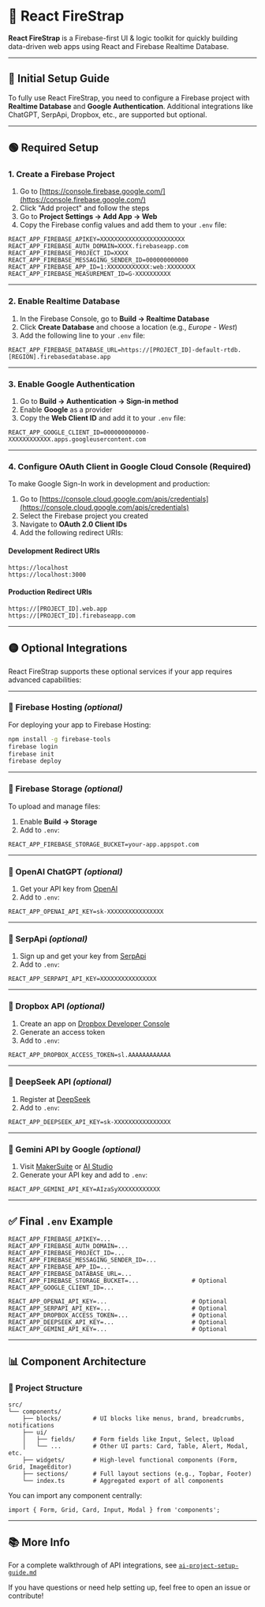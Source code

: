 # 🚀 React FireStrap

**React FireStrap** is a Firebase-first UI & logic toolkit for quickly building data-driven web apps using React and Firebase Realtime Database.

---

## 🔧 Initial Setup Guide

To fully use React FireStrap, you need to configure a Firebase project with **Realtime Database** and **Google Authentication**. Additional integrations like ChatGPT, SerpApi, Dropbox, etc., are supported but optional.

---

## 🟢 Required Setup

### 1. Create a Firebase Project

1. Go to [https://console.firebase.google.com/](https://console.firebase.google.com/)
2. Click "Add project" and follow the steps
3. Go to **Project Settings → Add App → Web**
4. Copy the Firebase config values and add them to your `.env` file:

```env
REACT_APP_FIREBASE_APIKEY=XXXXXXXXXXXXXXXXXXXXXXXX
REACT_APP_FIREBASE_AUTH_DOMAIN=XXXX.firebaseapp.com
REACT_APP_FIREBASE_PROJECT_ID=XXXX
REACT_APP_FIREBASE_MESSAGING_SENDER_ID=000000000000
REACT_APP_FIREBASE_APP_ID=1:XXXXXXXXXXXX:web:XXXXXXXX
REACT_APP_FIREBASE_MEASUREMENT_ID=G-XXXXXXXXXX
```

---

### 2. Enable Realtime Database

1. In the Firebase Console, go to **Build → Realtime Database**
2. Click **Create Database** and choose a location (e.g., *Europe - West*)
3. Add the following line to your `.env` file:

```env
REACT_APP_FIREBASE_DATABASE_URL=https://[PROJECT_ID]-default-rtdb.[REGION].firebasedatabase.app
```

---

### 3. Enable Google Authentication

1. Go to **Build → Authentication → Sign-in method**
2. Enable **Google** as a provider
3. Copy the **Web Client ID** and add it to your `.env` file:

```env
REACT_APP_GOOGLE_CLIENT_ID=000000000000-XXXXXXXXXXXX.apps.googleusercontent.com
```

---

### 4. Configure OAuth Client in Google Cloud Console (Required)

To make Google Sign-In work in development and production:

1. Go to [https://console.cloud.google.com/apis/credentials](https://console.cloud.google.com/apis/credentials)
2. Select the Firebase project you created
3. Navigate to **OAuth 2.0 Client IDs**
4. Add the following redirect URIs:

#### Development Redirect URIs

```
https://localhost
https://localhost:3000
```

#### Production Redirect URIs

```
https://[PROJECT_ID].web.app
https://[PROJECT_ID].firebaseapp.com
```

---

## 🟡 Optional Integrations

React FireStrap supports these optional services if your app requires advanced capabilities:

---

### 🔹 Firebase Hosting *(optional)*

For deploying your app to Firebase Hosting:

```bash
npm install -g firebase-tools
firebase login
firebase init
firebase deploy
```

---

### 🔹 Firebase Storage *(optional)*

To upload and manage files:

1. Enable **Build → Storage**
2. Add to `.env`:

```env
REACT_APP_FIREBASE_STORAGE_BUCKET=your-app.appspot.com
```

---

### 🔹 OpenAI ChatGPT *(optional)*

1. Get your API key from [OpenAI](https://platform.openai.com/)
2. Add to `.env`:

```env
REACT_APP_OPENAI_API_KEY=sk-XXXXXXXXXXXXXXXX
```

---

### 🔹 SerpApi *(optional)*

1. Sign up and get your key from [SerpApi](https://serpapi.com/)
2. Add to `.env`:

```env
REACT_APP_SERPAPI_API_KEY=XXXXXXXXXXXXXXXX
```

---

### 🔹 Dropbox API *(optional)*

1. Create an app on [Dropbox Developer Console](https://www.dropbox.com/developers/apps)
2. Generate an access token
3. Add to `.env`:

```env
REACT_APP_DROPBOX_ACCESS_TOKEN=sl.AAAAAAAAAAAA
```

---

### 🔹 DeepSeek API *(optional)*

1. Register at [DeepSeek](https://platform.deepseek.com/)
2. Add to `.env`:

```env
REACT_APP_DEEPSEEK_API_KEY=sk-XXXXXXXXXXXXXXXX
```

---

### 🔹 Gemini API by Google *(optional)*

1. Visit [MakerSuite](https://makersuite.google.com/app) or [AI Studio](https://aistudio.google.com/app/apikey)
2. Generate your API key and add to `.env`:

```env
REACT_APP_GEMINI_API_KEY=AIzaSyXXXXXXXXXXXX
```

---

## ✅ Final `.env` Example

```env
REACT_APP_FIREBASE_APIKEY=...
REACT_APP_FIREBASE_AUTH_DOMAIN=...
REACT_APP_FIREBASE_PROJECT_ID=...
REACT_APP_FIREBASE_MESSAGING_SENDER_ID=...
REACT_APP_FIREBASE_APP_ID=...
REACT_APP_FIREBASE_DATABASE_URL=...
REACT_APP_FIREBASE_STORAGE_BUCKET=...               # Optional
REACT_APP_GOOGLE_CLIENT_ID=...

REACT_APP_OPENAI_API_KEY=...                        # Optional
REACT_APP_SERPAPI_API_KEY=...                       # Optional
REACT_APP_DROPBOX_ACCESS_TOKEN=...                  # Optional
REACT_APP_DEEPSEEK_API_KEY=...                      # Optional
REACT_APP_GEMINI_API_KEY=...                        # Optional
```

---

## 📊 Component Architecture

### 📁 Project Structure

```
src/
└── components/
    ├── blocks/         # UI blocks like menus, brand, breadcrumbs, notifications
    ├── ui/
    │   ├── fields/     # Form fields like Input, Select, Upload
    │   └── ...         # Other UI parts: Card, Table, Alert, Modal, etc.
    ├── widgets/        # High-level functional components (Form, Grid, ImageEditor)
    ├── sections/       # Full layout sections (e.g., Topbar, Footer)
    └── index.ts        # Aggregated export of all components
```

You can import any component centrally:

```tsx
import { Form, Grid, Card, Input, Modal } from 'components';
```

---

## 📚 More Info

For a complete walkthrough of API integrations, see [`ai-project-setup-guide.md`](./ai-project-setup-guide.md)

If you have questions or need help setting up, feel free to open an issue or contribute!
